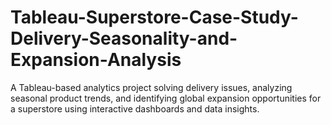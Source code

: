 # Tableau-Superstore-Case-Study-Delivery-Seasonality-and-Expansion-Analysis
A Tableau-based analytics project solving delivery issues, analyzing seasonal product trends, and identifying global expansion opportunities for a superstore using interactive dashboards and data insights.
